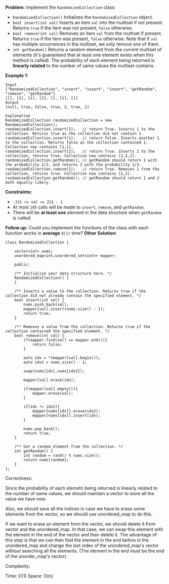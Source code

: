 **Problem:**
Implement the `RandomizedCollection` class:

- `RandomizedCollection()` Initializes the `RandomizedCollection` object.
- `bool insert(int val)` Inserts an item `val` into the multiset if not present. Returns `true` if the item was not present, `false` otherwise.
- `bool remove(int val)` Removes an item `val` from the multiset if present. Returns `true` if the item was present, `false` otherwise. Note that if `val` has multiple occurrences in the multiset, we only remove one of them.
- `int getRandom()` Returns a random element from the current multiset of elements (it's guaranteed that at least one element exists when this method is called). The probability of each element being returned is **linearly related** to the number of same values the multiset contains.

 

**Example 1:**

```
Input
["RandomizedCollection", "insert", "insert", "insert", "getRandom", "remove", "getRandom"]
[[], [1], [1], [2], [], [1], []]
Output
[null, true, false, true, 2, true, 1]

Explanation
RandomizedCollection randomizedCollection = new RandomizedCollection();
randomizedCollection.insert(1);   // return True. Inserts 1 to the collection. Returns true as the collection did not contain 1.
randomizedCollection.insert(1);   // return False. Inserts another 1 to the collection. Returns false as the collection contained 1. Collection now contains [1,1].
randomizedCollection.insert(2);   // return True. Inserts 2 to the collection, returns true. Collection now contains [1,1,2].
randomizedCollection.getRandom(); // getRandom should return 1 with the probability 2/3, and returns 2 with the probability 1/3.
randomizedCollection.remove(1);   // return True. Removes 1 from the collection, returns true. Collection now contains [1,2].
randomizedCollection.getRandom(); // getRandom should return 1 and 2 both equally likely.
```

 

**Constraints:**

- `-231 <= val <= 231 - 1`
- At most `105` calls will be made to `insert`, `remove`, and `getRandom`.
- There will be **at least one** element in the data structure when `getRandom` is called.

 

**Follow up:** Could you implement the functions of the class with each function works in **average** `O(1)` time?
**Other Solution:**
```
class RandomizedCollection {

    vector<int> nums;
    unordered_map<int,unordered_set<int>> mapper;

    public:
    
    /** Initialize your data structure here. */
    RandomizedCollection() {
    }
    
    /** Inserts a value to the collection. Returns true if the collection did not already contain the specified element. */
    bool insert(int val) {
        nums.push_back(val);
        mapper[val].insert(nums.size() - 1);
        return true;
    }
    
    /** Removes a value from the collection. Returns true if the collection contained the specified element. */
    bool remove(int val) {
        if(mapper.find(val) == mapper.end()){
            return false;
        }        
        
        auto idx = *(mapper[val].begin());
        auto idx2 = nums.size() - 1;
        
        swap(nums[idx],nums[idx2]);
        
        mapper[val].erase(idx);
        
        if(mapper[val].empty()){
            mapper.erase(val);
        }
        
        if(idx != idx2){
            mapper[nums[idx]].erase(idx2);
            mapper[nums[idx]].insert(idx);
        }
        
        nums.pop_back();
        return true;
    }
    
    /** Get a random element from the collection. */
    int getRandom() {
        int random = rand() % nums.size();
        return nums[random];
    }
};
```
Correctness:

Since the probability of each elemetn being returned is linearly related to the number of same values, we should maintain a vector to store all the value we have now.

Also, we should save all the indices in case we have to erase some elements from the vector, so we should use unordered_map to do this.

If we want to erase an element from the vector, we should delete it from vector and the unordered_map. In that case, we can swap this element with the element in the end of the vector and then delete it. The advantage of this step is that we can then find the element in the end before in the unordered_map and change the last index of the unordered_map's vector without searching all the elements. (The element in the end must be the end of the unorder_map's vector).

Complexity:

Time: O(1)
Space: O(n)
